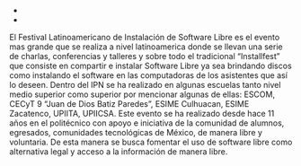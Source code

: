 * 
*

El Festival Latinoamericano de Instalación de Software Libre es el evento mas grande que se realiza a nivel latinoamerica donde se llevan una serie de charlas, conferencias y talleres y sobre todo el tradicional “Installfest” que consiste en compartir e instalar Software Libre ya sea brindando discos como instalando el software en las computadoras de los asistentes que así lo deseen. Dentro del IPN se ha realizado en algunas escuelas tanto nivel medio superior como superior por mencionar algunas de ellas: ESCOM, CECyT 9 “Juan de Dios Batiz Paredes”, ESIME Culhuacan, ESIME Zacatenco, UPIITA, UPIICSA. Este evento se ha realizado desde hace 11 años en el politécnico con apoyo e iniciativa de la comunidad de alumnos, egresados, comunidades tecnológicas de México, de manera libre y voluntaria. De esta manera se busca fomentar el uso de software libre como alternativa legal y acceso a la información de manera libre. 

